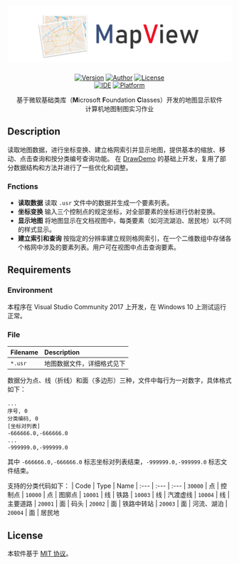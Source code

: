 <h1 align=center><img src="./Resource/Banner.png" alt="DeMap"></h1>

<p align="center">
  <a href="https://github.com/lucka-me/MapView/commits/master"><img alt="Version" src="https://img.shields.io/badge/version-1.0-brightgreen.svg"/></a>
  <a href="https://lucka.moe"><img alt="Author" src="https://img.shields.io/badge/author-Lucka-5880C8.svg"/></a>
  <a href="./LICENSE"><img alt="License" src="https://img.shields.io/badge/license-MIT-A31F34.svg"/></a><br>
  <a href="https://www.visualstudio.com/zh-hans/vs/community/"><img alt="IDE" src="https://img.shields.io/badge/IDE-Visual_Studio_Community_2017-8662C2.svg"/></a>
  <a href="https://www.microsoft.com/zh-cn/windows/"><img alt="Platform" src="https://img.shields.io/badge/platform-Windows-137AD4.svg"/></a>

</p>
<p align="center">
  基于微软基础类库（<b>M</b>icrosoft <b>F</b>oundation <b>C</b>lasses）开发的地图显示软件<br>
  计算机地图制图实习作业
</p>

## Description
读取地图数据，进行坐标变换、建立格网索引并显示地图，提供基本的缩放、移动、点击查询和按分类编号查询功能。 在 [DrawDemo](https://github.com/lucka-me/DrawDemo) 的基础上开发，复用了部分数据结构和方法并进行了一些优化和调整。

### Fnctions
* **读取数据**
  读取 `.usr` 文件中的数据并生成一个要素列表。
* **坐标变换**
  输入三个控制点的规定坐标，对全部要素的坐标进行仿射变换。
* **显示地图**
  将地图显示在文档视图中，每类要素（如河流湖泊、居民地）以不同的样式显示。
* **建立索引和查询**
  按指定的分辨率建立规则格网索引，在一个二维数组中存储各个格网中涉及的要素列表。用户可在视图中点击查询要素。

## Requirements
### Environment
本程序在 Visual Studio Community 2017 上开发，在 Windows 10 上测试运行正常。

### File
| Filename | Description
| :------- | :---
| `*.usr`  | 地图数据文件，详细格式见下

数据分为点、线（折线）和面（多边形）三种，文件中每行为一对数字，具体格式如下：

```
...
序号, 0
分类编码, 0
[坐标对列表]
-666666.0,-666666.0
...
-999999.0,-999999.0
```
其中 `-666666.0,-666666.0` 标志坐标对列表结束，`-999999.0,-999999.0` 标志文件结束。

支持的分类代码如下：
| Code | Type | Name
| :--- | :--- | :---
| `30000` | 点 | 控制点
| `10000` | 点 | 图廓点
| `10001` | 线 | 铁路
| `10003` | 线 | 汽渡虚线
| `10004` | 线 | 主要道路
| `20001` | 面 | 码头
| `20002` | 面 | 铁路中转站
| `20003` | 面 | 河流、湖泊
| `20004` | 面 | 居民地


## License
本软件基于 [MIT 协议](./LICENSE)。
